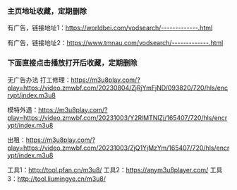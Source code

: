 ### 主页地址收藏，定期删除
有广告，链接地址1：https://worldbei.com/vodsearch/-------------.html

有广告，链接地址2：https://www.tmnau.com/vodsearch/-------------.html

### 下面直接点击播放打开后收藏，定期删除
无广告办法
打工修理：https://m3u8play.com/?play=https://video.zmwbf.com/20230804/ZjRjYmFjND/093820/720/hls/encrypt/index.m3u8

模特外遇：https://m3u8play.com/?play=https://video.zmwbf.com/20231003/Y2RlMTNlZj/165407/720/hls/encrypt/index.m3u8

出租：https://m3u8play.com/?play=https://video.zmwbf.com/20231003/ZjQ1YjMzYm/165407/720/hls/encrypt/index.m3u8

工具1：http://tool.pfan.cn/m3u8/
工具2：https://anym3u8player.com/
工具3：http://tool.liumingye.cn/m3u8/
